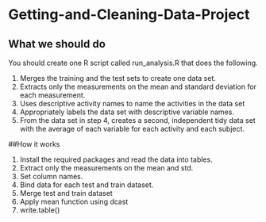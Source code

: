 # Getting-and-Cleaning-Data-Project
## What we should do
You should create one R script called run_analysis.R that does the following. 
  1. Merges the training and the test sets to create one data set.
  2. Extracts only the measurements on the mean and standard deviation for each measurement. 
  3. Uses descriptive activity names to name the activities in the data set
  4. Appropriately labels the data set with descriptive variable names. 
  5. From the data set in step 4, creates a second, independent tidy data set with the average of each variable for each activity
  and each subject.

##How it works
  1. Install the required packages and read the data into tables.
  2. Extract only the measurements on the mean and std.
  3. Set column names.
  4. Bind data for each test and train dataset.
  5. Merge test and train dataset
  6. Apply mean function using dcast
  7. write.table()

